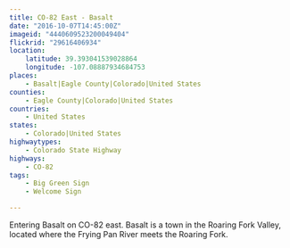 ```yaml
---
title: CO-82 East - Basalt
date: "2016-10-07T14:45:00Z"
imageid: "4440609523200049404"
flickrid: "29616406934"
location:
    latitude: 39.393041539028864
    longitude: -107.08887934684753
places:
    - Basalt|Eagle County|Colorado|United States
counties:
    - Eagle County|Colorado|United States
countries:
    - United States
states:
    - Colorado|United States
highwaytypes:
    - Colorado State Highway
highways:
    - CO-82
tags:
    - Big Green Sign
    - Welcome Sign

---
```

Entering Basalt on CO-82 east.  Basalt is a town in the Roaring Fork Valley, located where the Frying Pan River meets the Roaring Fork.